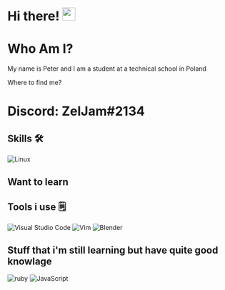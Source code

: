 # Hi there! <img src="https://media.giphy.com/media/hvRJCLFzcasrR4ia7z/giphy.gif" width="29px">

# Who Am I?
My name is Peter and I am a student at a technical school in Poland

Where to find me?
# Discord: ZelJam#2134

## Skills 🛠
![Linux](https://img.shields.io/badge/Linux-FCC624?style=for-the-badge&logo=linux&logoColor=black)

## Want to learn

## Tools i use 🗒️
![Visual Studio Code](https://img.shields.io/badge/Visual%20Studio%20Code-0078d7.svg?style=for-the-badge&logo=visual-studio-code&logoColor=white) ![Vim](https://img.shields.io/badge/VIM-%2311AB00.svg?style=for-the-badge&logo=vim&logoColor=white)
![Blender](https://img.shields.io/badge/blender-%23F5792A.svg?style=for-the-badge&logo=blender&logoColor=white)

## Stuff that i'm still learning but have quite good knowlage 
![ruby](https://img.shields.io/badge/-Ruby-red?style=for-the-badge&logo=ruby&logoColor=white)
![JavaScript](https://img.shields.io/badge/javascript-%23323330.svg?style=for-the-badge&logo=javascript&logoColor=%23F7DF1E)

